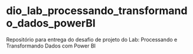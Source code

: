 # dio_lab_processando_transformando_dados_powerBI
Repositório para entrega do desafio de projeto do Lab: Processando e Transformando Dados com Power BI
